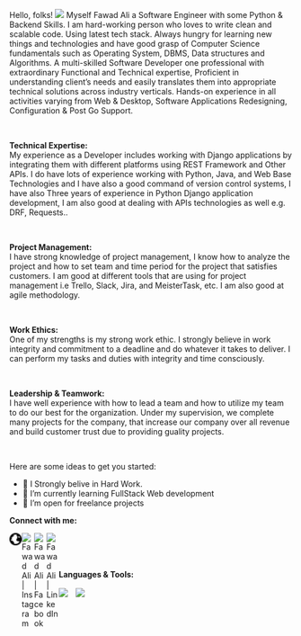 <!--
- 🤔 I’m looking for help with ...
- 💬 Ask me about ...
- 📫 How to reach me: ...
- 😄 Pronouns: ...
- ⚡ Fun fact: ...
-->
Hello, folks! <img src="https://raw.githubusercontent.com/MartinHeinz/MartinHeinz/master/wave.gif" width="30px">
Myself Fawad Ali a Software Engineer with some Python & Backend Skills. I am hard-working person who loves to write clean and scalable code. Using latest tech stack. Always hungry for learning new things and technologies and have good grasp of Computer Science fundamentals such as Operating System, DBMS, Data structures and Algorithms.
A multi-skilled Software Developer one professional with extraordinary Functional and Technical expertise, Proficient in understanding client’s needs and easily translates them into appropriate technical solutions across industry verticals. Hands-on experience in all activities varying from
Web & Desktop, Software Applications Redesigning, Configuration & Post Go Support.

<br/>

**Technical Expertise:**
<br/>
My experience as a Developer includes working with Django applications by integrating them with different platforms using REST Framework and Other APIs. I do have lots of experience working with Python, Java, and Web Base Technologies and I have also a good command of version control systems, I have also Three years of experience in Python Django application development, I am also good at dealing with APIs technologies as well e.g. DRF, Requests..

<br/>

**Project Management:**
<br/>
I have strong knowledge of project management, I know how to analyze the project and how to set team and time period for the project that satisfies customers. I am good at different tools that are using for project management i.e Trello, Slack, Jira, and MeisterTask, etc. I am also good at agile methodology.

<br/>

**Work Ethics:**
<br/>
One of my strengths is my strong work ethic. I strongly believe in work integrity and commitment to a deadline and do whatever it takes to deliver. I can perform my tasks and duties with integrity and time consciously.

<br/>

**Leadership & Teamwork:**
<br/>
I have well experience with how to lead a team and how to utilize my team to do our best for the organization. Under my supervision, we complete many projects for the company, that increase our company over all revenue and build customer trust due to providing guality projects.

<br/>

Here are some ideas to get you started:

- 🔭 I Strongly belive in Hard Work.
- 🌱 I’m currently learning FullStack Web development
- 👯 I’m open for freelance projects


**Connect with me:**

[<img align="left"  width="22px" src="https://raw.githubusercontent.com/iconic/open-iconic/master/svg/globe.svg" />][website]
[<img align="left" alt="Fawad Ali | Instagram" width="22px" src="https://cdn.jsdelivr.net/npm/simple-icons@v3/icons/instagram.svg" />][instagram]
[<img align="left" alt="Fawad Ali | Facebook" width="22px" src="https://cdn.jsdelivr.net/npm/simple-icons@v3/icons/facebook.svg" />][facebook]
[<img align="left" alt="Fawad Ali | LinkedIn" width="22px" src="https://cdn.jsdelivr.net/npm/simple-icons@v3/icons/linkedin.svg" />][linkedin]

[website]: https://fawadss1.github.io/resume
[instagram]: https://www.instagram.com/fawadss1/
[facebook]: https://www.fb.com/fawad.khan546/
[linkedin]: https://www.linkedin.com/in/fawadss1/
<br/>
<br/>
<br/>

**Languages & Tools:**

<img align="center" src="https://github-readme-stats.vercel.app/api?username=fawadss1&layout=compact&theme=default" width="420"/>&emsp;<img align="center" src="https://github-readme-stats.vercel.app/api/top-langs/?username=fawadss1&layout=compact&theme=default" width="410" />
